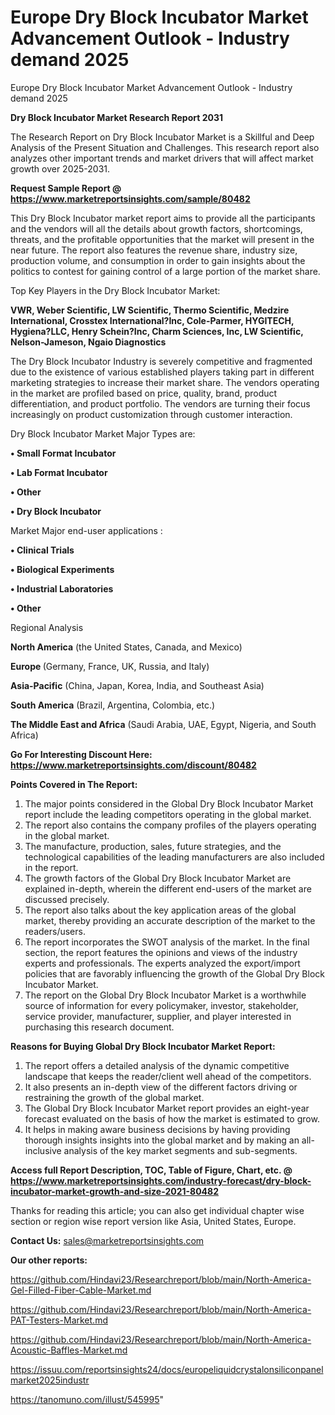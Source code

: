 # Europe Dry Block Incubator Market Advancement Outlook - Industry demand 2025
Europe Dry Block Incubator Market Advancement Outlook - Industry demand 2025

<strong>Dry Block Incubator Market Research Report 2031</strong>

The Research Report on Dry Block Incubator Market is a Skillful and Deep Analysis of the Present Situation and Challenges. This research report also analyzes other important trends and market drivers that will affect market growth over 2025-2031.

<strong>Request Sample Report @ <a href=https://www.marketreportsinsights.com/sample/80482>https://www.marketreportsinsights.com/sample/80482</a></strong>

This Dry Block Incubator market report aims to provide all the participants and the vendors will all the details about growth factors, shortcomings, threats, and the profitable opportunities that the market will present in the near future. The report also features the revenue share, industry size, production volume, and consumption in order to gain insights about the politics to contest for gaining control of a large portion of the market share.

Top Key Players in the Dry Block Incubator Market:

<strong>VWR, Weber Scientific, LW Scientific, Thermo Scientific, Medzire International, Crosstex International?Inc, Cole-Parmer, HYGITECH, Hygiena?LLC, Henry Schein?Inc, Charm Sciences, Inc, LW Scientific, Nelson-Jameson, Ngaio Diagnostics</strong>

The Dry Block Incubator Industry is severely competitive and fragmented due to the existence of various established players taking part in different marketing strategies to increase their market share. The vendors operating in the market are profiled based on price, quality, brand, product differentiation, and product portfolio. The vendors are turning their focus increasingly on product customization through customer interaction.

Dry Block Incubator Market Major Types are:

<strong>• Small Format Incubator

• Lab Format Incubator

• Other

• Dry Block Incubator</strong>

Market Major end-user applications :

<strong>• Clinical Trials

• Biological Experiments

• Industrial Laboratories

• Other</strong>

Regional Analysis

</u><strong><b>North America</b></strong> (the United States, Canada, and Mexico)

<strong><b>Europe </b></strong>(Germany, France, UK, Russia, and Italy)

<strong><b>Asia-Pacific</b></strong> (China, Japan, Korea, India, and Southeast Asia)

<strong><b>South America</b></strong> (Brazil, Argentina, Colombia, etc.)

<strong><b>The Middle East and Africa</b></strong> (Saudi Arabia, UAE, Egypt, Nigeria, and South Africa)

<strong>Go For Interesting Discount Here: <a href=https://www.marketreportsinsights.com/discount/80482>https://www.marketreportsinsights.com/discount/80482</a></strong>

<strong>Points Covered in The Report:</strong>
<ol>
  <li>The major points considered in the Global Dry Block Incubator Market report include the leading competitors operating in the global market.</li>
  <li>The report also contains the company profiles of the players operating in the global market.</li>
  <li>The manufacture, production, sales, future strategies, and the technological capabilities of the leading manufacturers are also included in the report.</li>
  <li>The growth factors of the Global Dry Block Incubator Market are explained in-depth, wherein the different end-users of the market are discussed precisely.</li>
  <li>The report also talks about the key application areas of the global market, thereby providing an accurate description of the market to the readers/users.</li>
  <li>The report incorporates the SWOT analysis of the market. In the final section, the report features the opinions and views of the industry experts and professionals. The experts analyzed the export/import policies that are favorably influencing the growth of the Global Dry Block Incubator Market.</li>
  <li>The report on the Global Dry Block Incubator Market is a worthwhile source of information for every policymaker, investor, stakeholder, service provider, manufacturer, supplier, and player interested in purchasing this research document.</li>
</ol>
<strong>Reasons for Buying Global Dry Block Incubator Market Report:</strong>

<ol>
  <li>The report offers a detailed analysis of the dynamic competitive landscape that keeps the reader/client well ahead of the competitors.</li>
  <li>It also presents an in-depth view of the different factors driving or restraining the growth of the global market.</li>
  <li>The Global Dry Block Incubator Market report provides an eight-year forecast evaluated on the basis of how the market is estimated to grow.</li>
  <li>It helps in making aware business decisions by having providing thorough insights insights into the global market and by making an all-inclusive analysis of the key market segments and sub-segments.</li>
</ol>
<strong>Access full Report Description, TOC, Table of Figure, Chart, etc. @ <a href=https://www.marketreportsinsights.com/industry-forecast/dry-block-incubator-market-growth-and-size-2021-80482>https://www.marketreportsinsights.com/industry-forecast/dry-block-incubator-market-growth-and-size-2021-80482</a></strong>


Thanks for reading this article; you can also get individual chapter wise section or region wise report version like Asia, United States, Europe.

<strong>Contact Us:</strong>
sales@marketreportsinsights.com

<strong>Our other reports:</strong>

<a href=https://github.com/Hindavi23/Researchreport/blob/main/North-America-Gel-Filled-Fiber-Cable-Market.md>https://github.com/Hindavi23/Researchreport/blob/main/North-America-Gel-Filled-Fiber-Cable-Market.md</a>

<a href=https://github.com/Hindavi23/Researchreport/blob/main/North-America-PAT-Testers-Market.md>https://github.com/Hindavi23/Researchreport/blob/main/North-America-PAT-Testers-Market.md</a>

<a href=https://github.com/Hindavi23/Researchreport/blob/main/North-America-Acoustic-Baffles-Market.md>https://github.com/Hindavi23/Researchreport/blob/main/North-America-Acoustic-Baffles-Market.md</a>

<a href=https://issuu.com/reportsinsights24/docs/europeliquidcrystalonsiliconpanelmarket2025industr>https://issuu.com/reportsinsights24/docs/europeliquidcrystalonsiliconpanelmarket2025industr</a>

<a href=https://tanomuno.com/illust/545995>https://tanomuno.com/illust/545995</a>"
